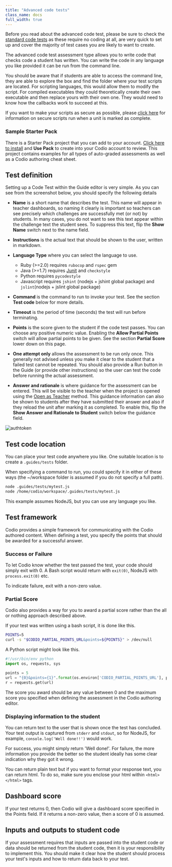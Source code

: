 ```yaml
---
title: "Advanced code tests"
class_name: docs
full_width: true
---
```


Before you read about the advanced code test, please be sure to check the [standard code tests](/docs/content/authoring/assessments/assessments-standard-code-tests/) as these require no coding at all, are very quick to set up and cover the majority of test cases you are likely to want to create.

The advanced code test assessment type allows you to write code that checks code a student has written. You can write the code in any language you like provided it can be run from the command line.

You should be aware that if students are able to access the command line, they are able to explore the box and find the folder where your test scripts are located. For scripting languages, this would allow them to modify the script. For compiled executables they could theoretically create their own executable and then replace yours with their own one. They would need to know how the callbacks work to succeed at this.

If you want to make your scripts as secure as possible, please [click here](/docs/classes/unitmanagement/settings-info/autograde#securescripts) for information on secure scripts run when a unit is marked as complete. 

### Sample Starter Pack
There is a Starter Pack project that you can add to your account. [Click here to install](https://codio.com/home/starter-packs/cc68d38b-b0ea-4825-9814-46a3594c2b11/) and **Use Pack** to create into your Codio account to review. This project contains examples for all types of auto-graded assessments as well as a Codio authoring cheat sheet.

## Test definition
Setting up a Code Test within the Guide editor is very simple. As you can see from the screenshot below, you should specify the following details

- **Name** is a short name that describes the test. This name will appear in teacher dashboards, so naming it clearly is important so teachers can see precisely which challenges are successfully met (or not) by students. In many cases, you do not want to see this text appear within the challenge text the student sees. To suppress this text, flip the **Show Name** switch next to the name field.
- **Instructions** is the actual text that should be shown to the user, written in markdown.
- **Language Type** where you can select the language to use. 
    - Ruby (>=2.0) requires `rubocop` and `rspec` gem
    - Java (>=1.7) requires [Junit](/docs/ide/features/junit/) and `checkstyle`
    - Python requires `pycodestyle`
    - Javascript requires `jshint` (nodejs + jshint global package) and `jslint`(nodejs + jslint global package)
            
- **Command** is the command to run to invoke your test. See the section **Test code** below for more details.
- **Timeout** is the period of time (seconds) the test will run before terminating.
- **Points** is the score given to the student if the code test passes. You can choose any positive numeric value. Enabling the **Allow Partial Points** switch will allow partial points to be given. See the section **Partial Score** lower down on this page.
- **One attempt only** allows the assessment to be run only once. This generally not advised unless you make it clear to the student that a failed test cannot be repeated. You should also provide a Run button in the Guide (or provide other instructions) so the user can test the code before running the actual assessment.
- **Answer and rationale** is where guidance for the assessment can be entered. This will be visible to the teacher when the project is opened using the [Open as Teacher](/docs/classes/unitmanagement/settings-info/teachersolutions) method. This guidance information can also be shown to students after they have submitted their answer and also if they reload the unit after marking it as completed. To enable this, flip the **Show Answer and Rationale to Student** switch below the guidance field.


<img alt="authtoken" src="/img/docs/guides/assessment_codetest.png" class="simple"/>

## Test code location
You can place your test code anywhere you like. One suitable location is to create a `.guides/tests` folder. 

When specifying a command to run, you could specify it in either of these ways (the ~/workspace folder is assumed if you do not specify a full path).

```bash
node .guides/tests/mytest.js
node /home/codio/workspace/.guides/tests/mytest.js
```
This example assumes NodeJS, but you can use any language you like.

## Test framework
Codio provides a simple framework for communicating with the Codio authored content. When defining a test, you specify the points that should be awarded for a successful answer. 

### Success or Failure
To let Codio know whether the test passed the test, your code should simply exit with 0. A Bash script would return with `exit(0)`, NodeJS with `process.exit(0)` etc.

To indicate failure, exit with a non-zero value.

### Partial Score
Codio also provides a way for you to award a partial score rather than the all or nothing approach described above.

If your test was written using a bash script, it is done like this.

```bash
POINTS=5
curl -s "$CODIO_PARTIAL_POINTS_URL&points=${POINTS}" > /dev/null
```

A Python script might look like this.

```python
#!/usr/bin/env python
import os, requests, sys

points = 5
url = "{0}&points={1}".format(os.environ['CODIO_PARTIAL_POINTS_URL'], points)
r = requests.get(url)
```

The score you award should be any value between 0 and the maximum score you specified when defining the assessment in the Codio authoring editor.


### Displaying information to the student
You can return text to the user that is shown once the test has concluded. Your test output is captured from `stderr` and `stdout`, so for NodeJS, for example, `console.log('Well done!!')` would work. 

For success, you might simply return 'Well done!'. For failure, the more information you provide the better so the student ideally has some clear indication why they got it wrong.

You can return plain text but if you want to format your response text, you can return html. To do so, make sure you enclose your html within `<html> </html>` tags.


## Dashboard score
If your test returns 0, then Codio will give a dashboard score specified in the Points field. If it returns a non-zero value, then a score of 0 is assumed.

## Inputs and outputs to student code
If your assessment requires that inputs are passed into the student code or data should be returned from the student code, then it is your responsibility to implement this. You should make it clear how the student should process your test's inputs and how to return data back to your test.

